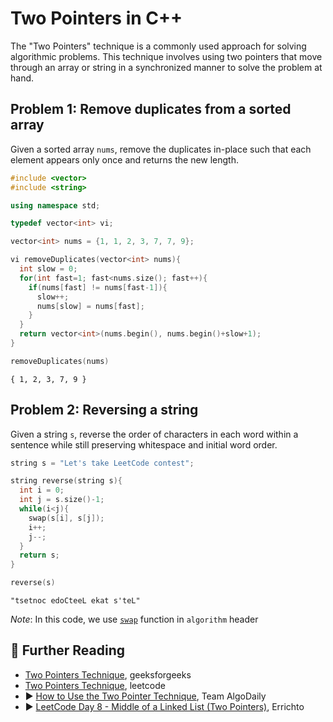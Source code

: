 # Two Pointers in C++

The "Two Pointers" technique is a commonly used approach for solving algorithmic problems. This technique involves using two pointers that move through an array or string in a synchronized manner to solve the problem at hand.

## Problem 1: Remove duplicates from a sorted array

Given a sorted array `nums`, remove the duplicates in-place such that each element appears only once and returns the new length.


```c++
#include <vector>
#include <string>

using namespace std;

typedef vector<int> vi;
```


```c++
vector<int> nums = {1, 1, 2, 3, 7, 7, 9};
```


```c++
vi removeDuplicates(vector<int> nums){
  int slow = 0;
  for(int fast=1; fast<nums.size(); fast++){
    if(nums[fast] != nums[fast-1]){
      slow++;
      nums[slow] = nums[fast];
    }
  }
  return vector<int>(nums.begin(), nums.begin()+slow+1);
}
```


```c++
removeDuplicates(nums)
```




    { 1, 2, 3, 7, 9 }



## Problem 2: Reversing a string

Given a string `s`, reverse the order of characters in each word within a sentence while still preserving whitespace and initial word order.


```c++
string s = "Let's take LeetCode contest";
```


```c++
string reverse(string s){
  int i = 0;
  int j = s.size()-1;
  while(i<j){
    swap(s[i], s[j]);
    i++;
    j--;
  }
  return s;
}
```


```c++
reverse(s)
```




    "tsetnoc edoCteeL ekat s'teL"



*Note*: In this code, we use [`swap`](https://cplusplus.com/reference/algorithm/swap/) function in `algorithm` header

## 🔗 Further Reading 

* [Two Pointers Technique](https://www.geeksforgeeks.org/two-pointers-technique/), geeksforgeeks
* [Two Pointers Technique](https://leetcode.com/articles/two-pointer-technique/), leetcode
* ▶️ [How to Use the Two Pointer Technique](https://www.youtube.com/watch?v=-gjxg6Pln50&ab_channel=TeamAlgoDaily), 
Team AlgoDaily
* ▶️ [LeetCode Day 8 - Middle of a Linked List (Two Pointers)](https://www.youtube.com/watch?v=wq4OZZ3YLj4&ab_channel=Errichto), Errichto
